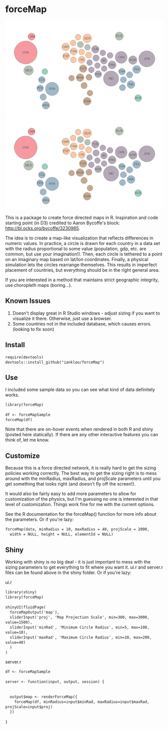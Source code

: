 # forceMap

![Alt text](map.PNG)
<img src = "map.PNG">

This is a package to create force directed maps in R.  Inspiration and code starting point (in D3) credited to Aaron Bycoffe's block: http://bl.ocks.org/bycoffe/3230965. 

The idea is to create a map-like visualization that reflects differences in numeric values.  In practice, a circle is drawn for each country in a data set with the radius proportional to some value (population, gdp, etc. are common, but use your imagination!).  Then, each circle is tethered to a point on an imaginary map based on lat/lon coordinates.  Finally, a physical simulation lets the circles rearrange themselves.  This results in imperfect placement of countries, but everything should be in the right general area.

If you are interested in a method that maintains strict geographic integrity, use choropleth maps (boring...).

## Known Issues
1. Doesn't display great in R Studio windows - adjust sizing if you want to visualize it there.  Otherwise, just use a browser.
2. Some countries not in the included database, which causes errors. (looking to fix soon)

## Install
```{r}
require(devtools)
devtools::install_github("iankloo/forceMap")
```
## Use
I included some sample data so you can see what kind of data definitely works.

```{r}
library(forceMap)

df <- forceMapSample
forceMap(df)
```
Note that there are on-hover events when rendered in both R and shiny (posted here statically).  If there are any other interactive features you can think of, let me know.

## Customize
Because this is a force directed network, it is really hard to get the sizing policies working correctly.  The best way to get the sizing right is to mess around with the minRadius, maxRadius, and projScale parameters until you get something that looks right (and doesn't fly off the screen!).

It would also be fairly easy to add more parameters to allow for customization of the physics, but I'm guessing no one is interested in that level of customization.  Things work fine for me with the current options.

See the R documentation for the forceMap() function for more info about the parameters.  Or if you're lazy:

```{r}
forceMap(data, minRadius = 10, maxRadius = 40, projScale = 2000,
  width = NULL, height = NULL, elementId = NULL)
```  
## Shiny
Working with shiny is no big deal - it is just important to mess with the sizing parameters to get everything to fit where you want it.  ui.r and server.r files can be found above in the shiny folder.  Or if you're lazy:

ui.r
```{r}
library(shiny)
library(forceMap)

shinyUI(fluidPage(
  forceMapOutput('map'),
  sliderInput('proj', 'Map Projection Scale', min=300, max=3000, value=1500),
  sliderInput('minRad', 'Minimum Circle Radius', min=5, max=100, value=10),
  sliderInput('maxRad', 'Maximum Circle Radius', min=10, max=200, value=40)
  )
)
```

server.r
```{r}
df <- forceMapSample

server <- function(input, output, session) {
  
  
  output$map <- renderForceMap({
    forceMap(df, minRadius=input$minRad, maxRadius=input$maxRad, projScale=input$proj)
  })
 
}
```
